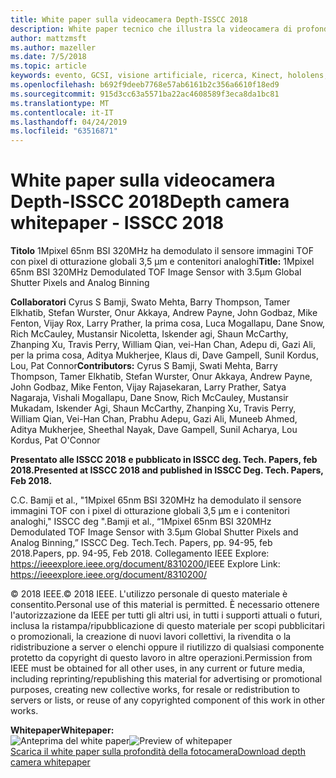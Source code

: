 ```yaml
---
title: White paper sulla videocamera Depth-ISSCC 2018
description: White paper tecnico che illustra la videocamera di profondità da usare in Project Kinect for Azure e la versione successiva di HoloLens.
author: mattzmsft
ms.author: mazeller
ms.date: 7/5/2018
ms.topic: article
keywords: evento, GCSI, visione artificiale, ricerca, Kinect, hololens, profondità, TOF
ms.openlocfilehash: b692f9deeb7768e57ab6161b2c356a6610f18ed9
ms.sourcegitcommit: 915d3cc63a5571ba22ac4608589f3eca8da1bc81
ms.translationtype: MT
ms.contentlocale: it-IT
ms.lasthandoff: 04/24/2019
ms.locfileid: "63516871"
---
```

# <a name="depth-camera-whitepaper---isscc-2018"></a><span data-ttu-id="2b87d-104">White paper sulla videocamera Depth-ISSCC 2018</span><span class="sxs-lookup"><span data-stu-id="2b87d-104">Depth camera whitepaper - ISSCC 2018</span></span>

<span data-ttu-id="2b87d-105">**Titolo** 1Mpixel 65nm BSI 320MHz ha demodulato il sensore immagini TOF con pixel di otturazione globali 3,5 μm e contenitori analoghi</span><span class="sxs-lookup"><span data-stu-id="2b87d-105">**Title:** 1Mpixel 65nm BSI 320MHz Demodulated TOF Image Sensor with 3.5μm Global Shutter Pixels and Analog Binning</span></span>

<span data-ttu-id="2b87d-106">**Collaboratori** Cyrus S Bamji, Swato Mehta, Barry Thompson, Tamer Elkhatib, Stefan Wurster, Onur Akkaya, Andrew Payne, John Godbaz, Mike Fenton, Vijay Rox, Larry Prather, la prima cosa, Luca Mogallapu, Dane Snow, Rich McCauley, Mustansir Nicoletta, Iskender agi, Shaun McCarthy, Zhanping Xu, Travis Perry, William Qian, vei-Han Chan, Adepu di, Gazi Ali, per la prima cosa, Aditya Mukherjee, Klaus di, Dave Gampell, Sunil Kordus, Lou, Pat Connor</span><span class="sxs-lookup"><span data-stu-id="2b87d-106">**Contributors:** Cyrus S Bamji, Swati Mehta, Barry Thompson, Tamer Elkhatib, Stefan Wurster, Onur Akkaya, Andrew Payne, John Godbaz, Mike Fenton, Vijay Rajasekaran, Larry Prather, Satya Nagaraja, Vishali Mogallapu, Dane Snow, Rich McCauley, Mustansir Mukadam, Iskender Agi, Shaun McCarthy, Zhanping Xu, Travis Perry, William Qian, Vei-Han Chan, Prabhu Adepu, Gazi Ali, Muneeb Ahmed, Aditya Mukherjee, Sheethal Nayak, Dave Gampell, Sunil Acharya, Lou Kordus, Pat O'Connor</span></span>

<span data-ttu-id="2b87d-107">**Presentato alle ISSCC 2018 e pubblicato in ISSCC deg. Tech. Papers, feb 2018.**</span><span class="sxs-lookup"><span data-stu-id="2b87d-107">**Presented at ISSCC 2018 and published in ISSCC Deg. Tech. Papers, Feb 2018.**</span></span>

<span data-ttu-id="2b87d-108">C.</span><span class="sxs-lookup"><span data-stu-id="2b87d-108">C.</span></span> <span data-ttu-id="2b87d-109">Bamji et al., "1Mpixel 65nm BSI 320MHz ha demodulato il sensore immagini TOF con i pixel di otturazione globali 3,5 μm e i contenitori analoghi," ISSCC deg ".</span><span class="sxs-lookup"><span data-stu-id="2b87d-109">Bamji et al., “1Mpixel 65nm BSI 320MHz Demodulated TOF Image Sensor with 3.5μm Global Shutter Pixels and Analog Binning,” ISSCC Deg.</span></span> <span data-ttu-id="2b87d-110">Tech.</span><span class="sxs-lookup"><span data-stu-id="2b87d-110">Tech.</span></span> <span data-ttu-id="2b87d-111">Papers, pp. 94-95, feb 2018.</span><span class="sxs-lookup"><span data-stu-id="2b87d-111">Papers, pp. 94-95, Feb 2018.</span></span> <span data-ttu-id="2b87d-112">Collegamento IEEE Explore: https://ieeexplore.ieee.org/document/8310200/</span><span class="sxs-lookup"><span data-stu-id="2b87d-112">IEEE Explore Link: https://ieeexplore.ieee.org/document/8310200/</span></span>

<span data-ttu-id="2b87d-113">© 2018 IEEE.</span><span class="sxs-lookup"><span data-stu-id="2b87d-113">© 2018 IEEE.</span></span> <span data-ttu-id="2b87d-114">L'utilizzo personale di questo materiale è consentito.</span><span class="sxs-lookup"><span data-stu-id="2b87d-114">Personal use of this material is permitted.</span></span> <span data-ttu-id="2b87d-115">È necessario ottenere l'autorizzazione da IEEE per tutti gli altri usi, in tutti i supporti attuali o futuri, inclusa la ristampa/ripubblicazione di questo materiale per scopi pubblicitari o promozionali, la creazione di nuovi lavori collettivi, la rivendita o la ridistribuzione a server o elenchi oppure il riutilizzo di qualsiasi componente protetto da copyright di questo lavoro in altre operazioni.</span><span class="sxs-lookup"><span data-stu-id="2b87d-115">Permission from IEEE must be obtained for all other uses, in any current or future media, including reprinting/republishing this material for advertising or promotional purposes, creating new collective works, for resale or redistribution to servers or lists, or reuse of any copyrighted component of this work in other works.</span></span>

<span data-ttu-id="2b87d-116">**Whitepaper**</span><span class="sxs-lookup"><span data-stu-id="2b87d-116">**Whitepaper:**</span></span><br>
<span data-ttu-id="2b87d-117">![Anteprima del white paper](images/depth-camera-isscc.PNG)</span><span class="sxs-lookup"><span data-stu-id="2b87d-117">![Preview of whitepaper](images/depth-camera-isscc.PNG)</span></span><br>
[<span data-ttu-id="2b87d-118">Scarica il white paper sulla profondità della fotocamera</span><span class="sxs-lookup"><span data-stu-id="2b87d-118">Download depth camera whitepaper</span></span>](images/Depth-Camera-ISSCC-2018.pdf)
